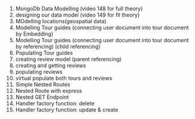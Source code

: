 <!-- Modelling Data and Advanced Mongoose -->
1. MongoDb Data Modelling (video 148 for full theory)
2. designing our data model (video 149 for fll theory)
3. MOdelling locations(geospatial data)
4. Modelling Tour guides (connecting user document into tour document by Embedding)
5. Modelling Tour guides (connecting user document into tour document by referencing) (child referencing)
6. Populating Tour guides
7. creating review model (parent referencing)
8. creating and getting reviews
9. populating reviews
10. virtual populate both tours and reviews
11. Simple Nested Routes
12. Nested Route with express
13. Nested GET Endpoint 
14. Handler factory function: delete
15. Handler factory function: update & create